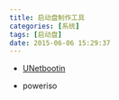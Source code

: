 ```yaml
---
title: 启动盘制作工具
categories: [系统]
tags: [启动盘]
date: 2015-06-06 15:29:37
---
```


-   [UNetbootin](http://unetbootin.sourceforge.net/)

-   poweriso
